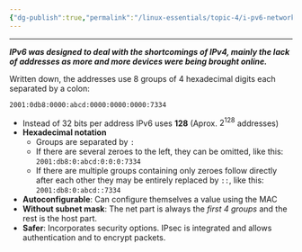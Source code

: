 ```yaml
---
{"dg-publish":true,"permalink":"/linux-essentials/topic-4/i-pv6-networking/","noteIcon":"1"}
---
```


---
___IPv6 was designed to deal with the shortcomings of IPv4, mainly the lack of addresses as more and more devices were being brought online.___

Written down, the addresses use 8 groups of 4 hexadecimal digits each separated by a colon:

```
2001:0db8:0000:abcd:0000:0000:0000:7334
```

- Instead of 32 bits per address IPv6 uses **128** (Aprox. $2^{128}$ addresses)
- **Hexadecimal notation**
	- Groups are separated by `:`
	- If there are several zeroes to the left, they can be omitted, like this: `2001:db8:0:abcd:0:0:0:7334`
	- If there are multiple groups containing only zeroes follow directly after each other they may be entirely replaced by `::`, like this: `2001:db8:0:abcd::7334`
- **Autoconfigurable**: Can configure themselves  a value using the MAC
- **Without subnet mask**: The net part is always the _first 4 groups_ and the rest is the host part.
- **Safer**: Incorporates security options. IPsec is integrated and allows authentication and to encrypt packets.



